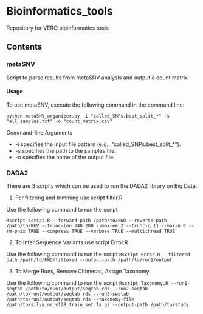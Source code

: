 # Bioinformatics_tools
Repository for VERO bioinformatics tools


## Contents
### metaSNV
Script to parse results from metaSNV analysis and output a count matrix

#### Usage
To use metaSNV, execute the following command in the command line:

`python metaSNV_organizer.py -i "called_SNPs.best_split_*" -s "all_samples.txt" -o "count_matrix.csv"`

Command-line Arguments
* -i specifies the input file pattern (e.g., "called_SNPs.best_split_*").
* -s specifies the path to the samples file.
* -o specifies the name of the output file.

### DADA2
There are 3 scrpits which can be used to run the DADA2 library on Big Data.

1. For filtering and trimming use script filter.R

Use the following command to run the script

`Rscript script.R --forward-path /path/to/FWD --reverse-path /path/to/REV --trunc-len 240 200 --max-ee 2 --trunc-q 11 --max-n 0 --rm-phix TRUE --compress TRUE --verbose TRUE --multithread TRUE`

2. To Infer Sequence Variants use script Error.R

Use the following command to run the script
`Rscript Error.R --filtered-path /path/to/FWD/filtered --output-path /path/to/run1/output`

3. To Merge Runs, Remove Chimeras, Assign Taxonomy

Use the following command to run the script
`Rscript Taxonomy.R --run1-seqtab /path/to/run1/output/seqtab.rds --run2-seqtab /path/to/run2/output/seqtab.rds --run3-seqtab /path/to/run3/output/seqtab.rds --taxonomy-file /path/to/silva_nr_v128_train_set.fa.gz --output-path /path/to/study`
